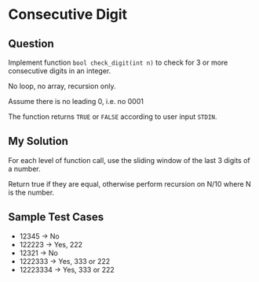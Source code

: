 # Consecutive Digit

## Question
Implement function `bool check_digit(int n)` to check for 3 or more consecutive digits in an integer.

No loop, no array, recursion only.

Assume there is no leading 0, i.e. no 0001

The function returns `TRUE` or `FALSE` according to user input `STDIN`.

## My Solution
For each level of function call, use the sliding window of the last 3 digits of a number.

Return true if they are equal, otherwise perform recursion on N/10 where N is the number.

## Sample Test Cases
* 12345 -> No
* 122223 -> Yes, 222
* 12321 -> No
* 1222333 -> Yes, 333 or 222
* 12223334 -> Yes, 333 or 222
